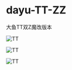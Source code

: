 # dayu-TT-ZZ

大鱼TT双Z魔改版本

![TT](https://github.com/thunder439/dayu-TT-ZZ/blob/main/1.png)

![TT](https://github.com/thunder439/dayu-TT-ZZ/blob/main/2.png)

![TT](https://github.com/thunder439/dayu-TT-ZZ/blob/main/3.png)
